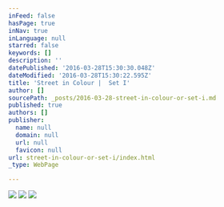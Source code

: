 ```yaml
---
inFeed: false
hasPage: true
inNav: true
inLanguage: null
starred: false
keywords: []
description: ''
datePublished: '2016-03-28T15:30:30.048Z'
dateModified: '2016-03-28T15:30:22.595Z'
title: 'Street in Colour |  Set I'
author: []
sourcePath: _posts/2016-03-28-street-in-colour-or-set-i.md
published: true
authors: []
publisher:
  name: null
  domain: null
  url: null
  favicon: null
url: street-in-colour-or-set-i/index.html
_type: WebPage

---
```

![](https://the-grid-user-content.s3-us-west-2.amazonaws.com/19708ce0-674a-4f94-bc89-41ca7fc43645.jpg)
![](https://the-grid-user-content.s3-us-west-2.amazonaws.com/8d52ac07-3280-4be7-8718-991843ab7b81.jpg)
![](https://the-grid-user-content.s3-us-west-2.amazonaws.com/3057bb65-e69d-4818-9ce1-27463a723e5e.jpg)